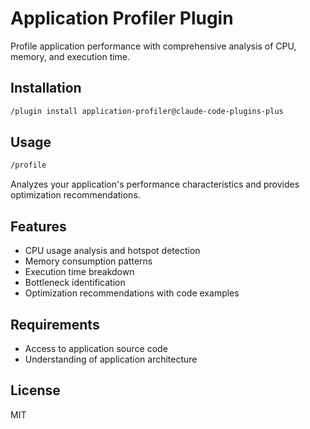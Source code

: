 # Application Profiler Plugin

Profile application performance with comprehensive analysis of CPU, memory, and execution time.

## Installation

```bash
/plugin install application-profiler@claude-code-plugins-plus
```

## Usage

```bash
/profile
```

Analyzes your application's performance characteristics and provides optimization recommendations.

## Features

- CPU usage analysis and hotspot detection
- Memory consumption patterns
- Execution time breakdown
- Bottleneck identification
- Optimization recommendations with code examples

## Requirements

- Access to application source code
- Understanding of application architecture

## License

MIT

